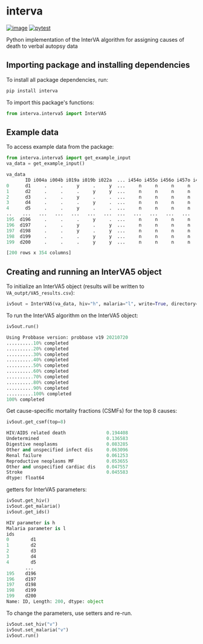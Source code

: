# interva

[![image](https://img.shields.io/pypi/pyversions/interva)](https://pypi.org/project/interva/)
[![pytest](https://github.com/verbal-autopsy-software/interva/actions/workflows/python-package.yml/badge.svg)](https://github.com/verbal-autopsy-software/interva/actions)

Python implementation of the InterVA algorithm for assigning causes of death to verbal autopsy data


## Importing package and installing dependencies

To install all package dependencies, run:  

```python
pip install interva
```

To import this package's functions:  

```python
from interva.interva5 import InterVA5
```
## Example data

To access example data from the package:  

```python
from interva.interva5 import get_example_input
va_data = get_example_input()
```

```python
va_data
       ID i004a i004b i019a i019b i022a  ... i454o i455o i456o i457o i458o i459o
0      d1     .     .     y     .     y  ...     n     n     n     n     n     n
1      d2     .     .     .     y     y  ...     n     n     n     n     n     n
2      d3     .     .     y     .     .  ...     n     n     n     n     n     n
3      d4     .     .     .     y     .  ...     n     n     n     n     n     n
4      d5     .     .     y     .     .  ...     n     n     n     n     n     n
..    ...   ...   ...   ...   ...   ...  ...   ...   ...   ...   ...   ...   ...
195  d196     .     .     .     y     .  ...     n     n     n     n     n     n
196  d197     .     .     y     .     y  ...     n     n     n     n     n     n
197  d198     .     .     y     .     y  ...     n     n     n     n     n     n
198  d199     .     .     .     y     y  ...     n     n     n     n     n     n
199  d200     .     .     .     y     y  ...     n     n     n     n     n     n

[200 rows x 354 columns]
```
  
## Creating and running an InterVA5 object

To initialize an InterVA5 object (results will be written to `VA_outpt/VA5_results.csv`):

```python
iv5out = InterVA5(va_data, hiv="h", malaria="l", write=True, directory="VA_output", filename="VA5_result", output="extended", append=False, return_checked_data=True)
```
  
To run the InterVA5 algorithm on the InterVA5 object:  

```python
iv5out.run()
```

```python
Using Probbase version: probbase v19 20210720
..........10% completed
..........20% completed
..........30% completed
..........40% completed
..........50% completed
..........60% completed
..........70% completed
..........80% completed
..........90% completed
..........100% completed
100% completed
```

Get cause-specific mortality fractions (CSMFs) for the top 8 causes:

```python
iv5out.get_csmf(top=8)
```

```python
HIV/AIDS related death               0.194408
Undetermined                         0.136583
Digestive neoplasms                  0.083285
Other and unspecified infect dis     0.063096
Renal failure                        0.061253
Reproductive neoplasms MF            0.053655
Other and unspecified cardiac dis    0.047557
Stroke                               0.045583
dtype: float64
```

getters for InterVA5 parameters:  

```python
iv5out.get_hiv()
iv5out.get_malaria()
iv5out.get_ids()
```

```python
HIV parameter is h
Malaria parameter is l
ids
0        d1
1        d2
2        d3
3        d4
4        d5
       ...
195    d196
196    d197
197    d198
198    d199
199    d200
Name: ID, Length: 200, dtype: object
```

To change the parameters, use setters and re-run.   

```python
iv5out.set_hiv("v")
iv5out.set_malaria("v")
iv5out.run()
```
